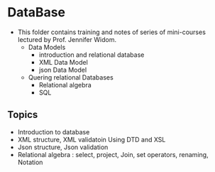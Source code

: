 # DataBase
- This folder contains training and notes of series of mini-courses lectured by Prof. Jennifer Widom. 
	- Data Models
		- introduction and relational database
		- XML Data Model
		- json Data Model
	- Quering relational Databases
		- Relational algebra
		- SQL

## Topics
- Introduction to database
- XML structure, XML validatoin Using DTD and XSL
- Json structure, Json validation
- Relational algebra : select, project, Join, set operators, renaming, Notation
